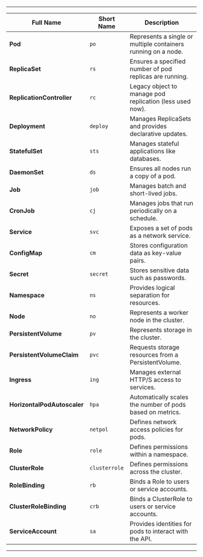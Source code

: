 
---

| **Full Name**                 | **Short Name**        | **Description**                                      |
|-------------------------------|-----------------------|----------------------------------------------------|
| **Pod**                       | `po`                 | Represents a single or multiple containers running on a node. |
| **ReplicaSet**                | `rs`                 | Ensures a specified number of pod replicas are running. |
| **ReplicationController**     | `rc`                 | Legacy object to manage pod replication (less used now). |
| **Deployment**                | `deploy`             | Manages ReplicaSets and provides declarative updates. |
| **StatefulSet**               | `sts`                | Manages stateful applications like databases.      |
| **DaemonSet**                 | `ds`                 | Ensures all nodes run a copy of a pod.             |
| **Job**                       | `job`                | Manages batch and short-lived jobs.               |
| **CronJob**                   | `cj`                 | Manages jobs that run periodically on a schedule.  |
| **Service**                   | `svc`                | Exposes a set of pods as a network service.        |
| **ConfigMap**                 | `cm`                 | Stores configuration data as key-value pairs.      |
| **Secret**                    | `secret`             | Stores sensitive data such as passwords.          |
| **Namespace**                 | `ns`                 | Provides logical separation for resources.         |
| **Node**                      | `no`                 | Represents a worker node in the cluster.           |
| **PersistentVolume**          | `pv`                 | Represents storage in the cluster.                 |
| **PersistentVolumeClaim**     | `pvc`                | Requests storage resources from a PersistentVolume.|
| **Ingress**                   | `ing`                | Manages external HTTP/S access to services.        |
| **HorizontalPodAutoscaler**   | `hpa`                | Automatically scales the number of pods based on metrics. |
| **NetworkPolicy**             | `netpol`             | Defines network access policies for pods.          |
| **Role**                      | `role`               | Defines permissions within a namespace.            |
| **ClusterRole**               | `clusterrole`        | Defines permissions across the cluster.            |
| **RoleBinding**               | `rb`                 | Binds a Role to users or service accounts.         |
| **ClusterRoleBinding**        | `crb`                | Binds a ClusterRole to users or service accounts.  |
| **ServiceAccount**            | `sa`                 | Provides identities for pods to interact with the API. |

---